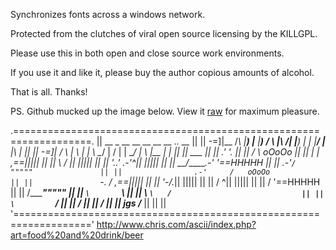 Synchronizes fonts across a windows network.

Protected from the clutches of viral open source licensing by the KILLGPL.

Please use this in both open and close source work environments.



If you use it and like it, please buy the author copious amounts of alcohol.

That is all.  Thanks!

PS. Github mucked up the image below.  View it <a href="https://github.com/KILLGPL/FontSync/raw/master/README.md">raw</a> for maximum pleasure.


.===================================================================.
||     __   _    __   __  __   __          __   ..        __       ||
|| -=]|__  /_\  |__) |__ |__) /  \ |\  /| |__) |  | |__/ |__ |\ |  ||
|| -=]|   /   \ |  \ |   |  \ \__/ | \/ | |    \__/ |  \ |__ | \|  ||
||                            ___                                  ||
||                          .'   '.                                ||
||                         /       \           oOoOo               ||
||                        |         |       ,==|||||               ||
||                         \       /       _|| |||||               ||
||                          '.___.'    _.-'^|| |||||               ||
||                        __/_______.-'     '==HHHHH               ||
||                   _.-'` /                   """""               ||
||                .-'     /   oOoOo                                ||
||                `-._   / ,==|||||                                ||
||                    '-/._|| |||||                                ||
||                     /  ^|| |||||                                ||
||                    /    '==HHHHH                                ||
||                   /________"""""                                ||
||                   `\       `\                                   ||
||                     \        `\   /                             ||
||                      \         `\/                              ||
||                      /                                          ||
||                     /                                           ||
||               jgs  /_____                                       ||
||                                                                 ||
'==================================================================='
http://www.chris.com/ascii/index.php?art=food%20and%20drink/beer

